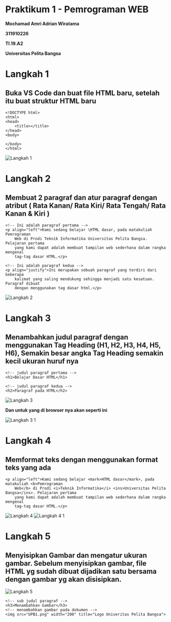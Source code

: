 # Praktikum 1 - Pemrograman WEB
<P> <B> Mochamad Amri Adrian Wiratama </B> </P> 
<P> <B> 311910226 </B> </P>
<P> <B> TI.19.A2 </B> </P>
<P> <B> Universitas Pelita Bangsa </B> </P>

# Langkah 1 

## Buka VS Code dan buat file HTML baru, setelah itu buat struktur HTML baru 
```
<!DOCTYPE html>
<html>
<head>
    <title></title>
</head>
<body>

</body>
</html>
```
![Langkah 1](https://user-images.githubusercontent.com/56380838/112936937-edebd900-9150-11eb-8d4e-e118f7614ca3.png)

# Langkah 2
## Membuat 2 paragraf dan atur paragraf dengan atribut ( Rata Kanan/ Rata Kiri/ Rata Tengah/ Rata Kanan & Kiri )
```
<!-- Ini adalah paragraf pertama -->
<p align="left">Kami sedang belajar \HTML dasar, pada matakuliah Pemrograman
    Web di Prodi Teknik Informatika Universitas Pelita Bangsa. Pelajaran pertama
    yang kami dapat adalah membuat tampilan web sederhana dalam rangka mengenal
    tag-tag dasar HTML.</p>

<!-- Ini adalah paragraf kedua -->
<p align="justify">Ini merupakan sebuah paragraf yang terdiri dari beberapa
    kalimat yang saling mendukung sehingga menjadi satu kesatuan. Paragraf dibuat
    dengan menggunakan tag dasar html.</p>
 ```
 ![Langkah 2](https://user-images.githubusercontent.com/56380838/112937164-62267c80-9151-11eb-9174-f6772f1f37f1.png)
 # Langkah 3
 ## Menambahkan judul paragraf dengan menggunakan Tag Heading (H1, H2, H3, H4, H5, H6), Semakin besar angka Tag Heading semakin kecil ukuran huruf nya
 ```
 <!-- judul paragraf pertama -->
<h1>Belajar Dasar HTML</h1>

<!-- judul paragraf kedua -->
<h2>Paragraf pada HTML</h2>
```
![Langkah 3](https://user-images.githubusercontent.com/56380838/112937451-dc570100-9151-11eb-868c-6a52b876844d.png)

<p> <b> Dan untuk yang di browser nya akan seperti ini </b> </p>

![Langkah 3 1](https://user-images.githubusercontent.com/56380838/112937463-df51f180-9151-11eb-96fd-eaf43aba2c8f.png)
# Langkah 4
## Memformat teks dengan menggunakan format teks yang ada
```
<p align="left">Kami sedang belajar <mark>HTML dasar</mark>, pada matakuliah <b>Pemrograman
    Web</b> di Prodi <i>Teknik Informatika</i> <ins>Universitas Pelita Bangsa</ins>. Pelajaran pertama
    yang kami dapat adalah membuat tampilan web sederhana dalam rangka mengenal
    tag-tag dasar HTML.</p>
```
![Langkah 4](https://user-images.githubusercontent.com/56380838/112939131-22619400-9155-11eb-99d4-ec05d6b50e9a.png)
![Langkah 4 1](https://user-images.githubusercontent.com/56380838/112939137-255c8480-9155-11eb-9597-594e2350517f.png)
# Langkah 5
## Menyisipkan Gambar dan mengatur ukuran gambar. Sebelum menyisipkan gambar, file HTML yg sudah dibuat dijadikan satu bersama dengan gambar yg akan disisipkan.
![Langkah 5](https://user-images.githubusercontent.com/56380838/112939407-9e5bdc00-9155-11eb-94ef-3df07698a2e1.png)
```
<!-- sub judul paragraf -->
<h3>Menambahkan Gambar</h3>
<!-- menambahkan gambar pada dokumen -->
<img src="UPB1.png" width="200" title="Logo Univeritas Pelita Bangsa">
```

